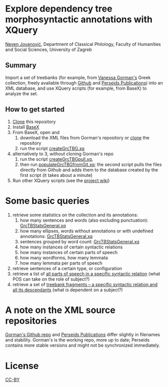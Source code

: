 # Explore dependency tree morphosyntactic annotations with XQuery

[Neven Jovanović](orcid.org/0000-0002-9119-399X), Department of Classical Philology, Faculty of Humanities and Social Sciences, University of Zagreb

## Summary

Import a set of treebanks (for example, from [Vanessa Gorman's](https://history.unl.edu/vanessa-b-gorman) Greek collection, freely available through [Github](https://github.com/vgorman1/Greek-Dependency-Trees/tree/master/xml%20versions) and [Perseids Publications](https://perseids-publications.github.io/gorman-trees/)) into an XML database, and use XQuery scripts (for example, from BaseX) to analyze the set.

## How to get started

1. [Clone](https://help.github.com/en/articles/cloning-a-repository) this repository
2. Install [BaseX](http://basex.org/)
3. From BaseX, open and 
   1. download the XML files from Gorman's repository or [clone](https://help.github.com/en/articles/cloning-a-repository) the repository
   2. run the script [createGrcTBG.xq](https://github.com/nevenjovanovic/explore-treebanks-xquery/blob/master/xq/createGrcTBG.xq)
4. alternatively to 3, without cloning Gorman's repo 
   1. run the script [createGrcTBGpull.xq](https://github.com/nevenjovanovic/explore-treebanks-xquery/blob/master/xq/createGrcTBGpull.xq),
   2. then run  [populateGrcTBGfromGit.xq](https://github.com/nevenjovanovic/explore-treebanks-xquery/blob/master/xq/populateGrcTBGfromGit.xq); the second script pulls the files directly from Github and adds them to the database created by the first script (it takes about a minute)
4. Run other XQuery scripts (see the [project wiki](https://github.com/nevenjovanovic/explore-treebanks-xquery/wiki))

# Some basic queries

1. retrieve some statistics on the collection and its annotations: 
   1. how many sentences and words (also excluding punctuation): [GrcTBStatsGeneral.xq](https://github.com/nevenjovanovic/explore-treebanks-xquery/blob/master/xq/GrcTBStatsGeneral.xq)
   2. how many ellipses, words without annotations or with undefined annotations: [GrcTBStatsGeneral.xq](https://github.com/nevenjovanovic/explore-treebanks-xquery/blob/master/xq/GrcTBStatsGeneral.xq)
   3. sentences grouped by word count: [GrcTBStatsGeneral.xq](https://github.com/nevenjovanovic/explore-treebanks-xquery/blob/master/xq/GrcTBStatsGeneral.xq)
   4. how many instances of certain syntactic relations
   5. how many instances of certain parts of speech
   6. how many wordforms, how many lemmata
   7. how many lemmata per parts of speech
2. retrieve sentences of a certain type, or configuration
3. retrieve a list of [all parts of speech in a specific syntactic relation]() (what POS can take on the role of subject?)
4. retrieve a set of [treebank fragments – a specific syntactic relation and all its descendants]() (what is dependent on a subject?)

# A note on the XML source repositories

[Gorman's Github repo](https://github.com/vgorman1/Greek-Dependency-Trees/tree/master/xml%20versions) and [Perseids Publications](https://perseids-publications.github.io/gorman-trees/) differ slightly in filenames and stability. Gorman's is the working repo, more up to date; Perseids contains more stable versions and might not be synchronized immediately.

# License

[CC-BY](LICENSE.md)
